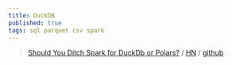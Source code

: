 ```yaml
---
title: DuckDB
published: true
tags: sql parquet csv spark
---
```

> [Should You Ditch Spark for DuckDb or Polars?](https://milescole.dev/data-engineering/2024/12/12/Should-You-Ditch-Spark-DuckDB-Polars.html) / [HN](https://news.ycombinator.com/item?id=42419224) / [github](https://github.com/duckdb/duckdb?tab=readme-ov-file#duckdb)